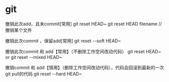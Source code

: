 # git
撤销此次add，且未commit[常用]
git reset HEAD~
git reset HEAD filename // 撤销某个文件

撤销此次commit ，保留add[常用]
git reset --soft HEAD~

撤销此次commit 和 add【常用】（不删除工作空间改动代码）
git reset HEAD~
or
git reset --mixed HEAD~

撤销commit 和 add【慎用】（删除工作空间改动代码），代码会回滚到最新的一次git pull的代码
git reset --hard HEAD~
